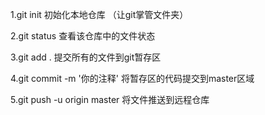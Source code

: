 1.git init 初始化本地仓库 （让git掌管文件夹）

2.git status 查看该仓库中的文件状态

3.git add . 提交所有的文件到git暂存区

4.git commit -m '你的注释' 将暂存区的代码提交到master区域

5.git push -u origin master 将文件推送到远程仓库